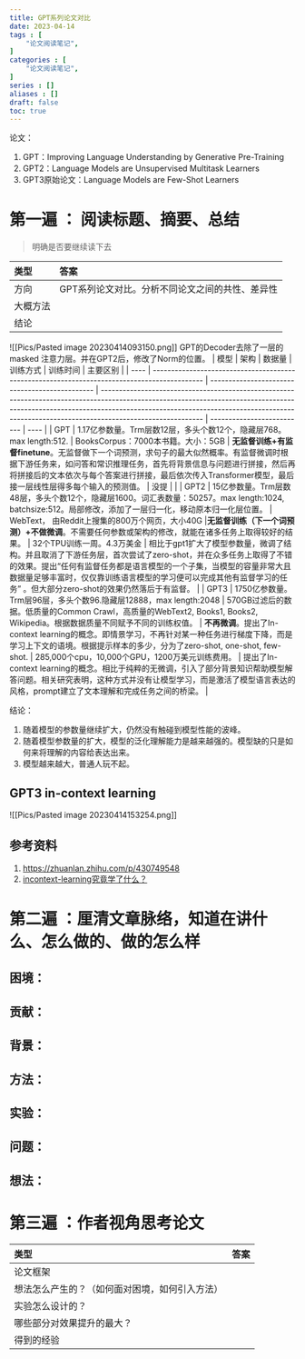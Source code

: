 ```yaml
---
title: GPT系列论文对比
date: 2023-04-14
tags : [
	"论文阅读笔记",
]
categories : [
	"论文阅读笔记",
]
series : []
aliases : []
draft: false
toc: true
---
```

论文：
1. GPT：Improving Language Understanding by Generative Pre-Training
2. GPT2：Language Models are Unsupervised Multitask Learners
3. GPT3原始论文：Language Models are Few-Shot Learners

# 第一遍 ： 阅读标题、摘要、总结
> 明确是否要继续读下去

| 类型     | 答案 |
| :-------- | :---- |
| 方向     |  GPT系列论文对比。分析不同论文之间的共性、差异性    |
| 大概方法 |      |
| 结论     |      |

![[Pics/Pasted image 20230414093150.png]]
GPT的Decoder去除了一层的masked 注意力层。并在GPT2后，修改了Norm的位置。
| 模型 | 架构                                                                                         | 数据量                                           | 训练方式                                                                                                                                                                                                                                                               | 训练时间                   | 主要区别 |
| ---- | -------------------------------------------------------------------------------------------- | ---------------------------------------------- | ---------------------------------------------------------------------------------------------------------------------------------------------------------------------------------------------------------------------------------------------------------------------- | -------------------------- | ---- |
| GPT  | 1.17亿参数量。Trm层数12层，多头个数12个，隐藏层768。max length:512.                                        | BooksCorpus：7000本书籍。大小：5GB             | **无监督训练+有监督finetune**。无监督做下一个词预测，求句子的最大似然概率。有监督微调时根据下游任务来，如问答和常识推理任务，首先将背景信息与问题进行拼接，然后再将拼接后的文本依次与每个答案进行拼接，最后依次传入Transformer模型，最后接一层线性层得多每个输入的预测值。 |            没提                |      |
| GPT2 | 15亿参数量。Trm层数48层，多头个数12个，隐藏层1600。词汇表数量：50257。max length:1024, batchsize:512。局部修改，添加了一层归一化，移动原本归一化层位置。 | WebText， 由Reddit上搜集的800万个网页，大小40G |**无监督训练（下一个词预测）+不做微调**。不需要任何参数或架构的修改，就能在诸多任务上取得较好的结果。                                                                                                                                                                                                                                                                        | 32个TPU训练一周。4.3万美金 |  相比于gpt1扩大了模型参数量，微调了结构。并且取消了下游任务层，首次尝试了zero-shot，并在众多任务上取得了不错的效果。提出“任何有监督任务都是语言模型的一个子集，当模型的容量非常大且数据量足够丰富时，仅仅靠训练语言模型的学习便可以完成其他有监督学习的任务” 。但大部分zero-shot的效果仍然落后于有监督。  |
| GPT3 | 1750亿参数量。Trm层96层，多头个数96.隐藏层12888，max length:2048                                                                               | 570GB过滤后的数据。低质量的Common Crawl，高质量的WebText2, Books1, Books2, Wikipedia。根据数据质量不同赋予不同的训练权值。                                      |   **不再微调**。提出了In-context learning的概念。即情景学习，不再针对某一种任务进行梯度下降，而是学习上下文的语境。根据提示样本的多少，分为了zero-shot, one-shot, few-shot.                                                                                                                                                                                                                                                                |   285,000个cpu，10,000个GPU，1200万美元训练费用。                         | 提出了In-context learning的概念。相比于纯粹的无微调，引入了部分背景知识帮助模型解答问题。相关研究表明，这种方式并没有让模型学习，而是激活了模型语言表达的风格，prompt建立了文本理解和完成任务之间的桥梁。     |

结论：
1. 随着模型的参数量继续扩大，仍然没有触碰到模型性能的波峰。
2. 随着模型参数量的扩大，模型的泛化理解能力是越来越强的。模型缺的只是如何来将理解的内容给表达出来。
3. 模型越来越大，普通人玩不起。


## GPT3 in-context learning
![[Pics/Pasted image 20230414153254.png]]



## 参考资料
1. https://zhuanlan.zhihu.com/p/430749548
2. [incontext-learning究竟学了什么？](https://zhuanlan.zhihu.com/p/484999828)




# 第二遍 ：厘清文章脉络，知道在讲什么、怎么做的、做的怎么样
  
## 困境：
## 贡献：
## 背景：
## 方法：
## 实验：
## 问题：
## 想法：

# 第三遍 ：作者视角思考论文


| 类型                                           | 答案 |
|:---------------------------------------------- |:---- |
| 论文框架                                       |      |
| 想法怎么产生的？（如何面对困境，如何引入方法） |      |
| 实验怎么设计的？                               |      |
| 哪些部分对效果提升的最大？                     |      |
| 得到的经验                    |      |
